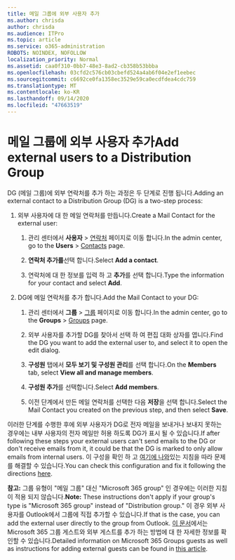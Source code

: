 ```yaml
---
title: 메일 그룹에 외부 사용자 추가
ms.author: chrisda
author: chrisda
ms.audience: ITPro
ms.topic: article
ms.service: o365-administration
ROBOTS: NOINDEX, NOFOLLOW
localization_priority: Normal
ms.assetid: caa0f310-0bb7-48e3-8ad2-cb358b53bbba
ms.openlocfilehash: 03cfd2c576cb03cbefd524a4ab6f04e2ef1eebec
ms.sourcegitcommit: c6692ce0fa1358ec3529e59ca0ecdfdea4cdc759
ms.translationtype: MT
ms.contentlocale: ko-KR
ms.lasthandoff: 09/14/2020
ms.locfileid: "47663519"
---
```

# <a name="add-external-users-to-a-distribution-group"></a><span data-ttu-id="49451-102">메일 그룹에 외부 사용자 추가</span><span class="sxs-lookup"><span data-stu-id="49451-102">Add external users to a Distribution Group</span></span>

<span data-ttu-id="49451-103">DG (메일 그룹)에 외부 연락처를 추가 하는 과정은 두 단계로 진행 됩니다.</span><span class="sxs-lookup"><span data-stu-id="49451-103">Adding an external contact to a Distribution Group (DG) is a two-step process:</span></span>
  
1. <span data-ttu-id="49451-104">외부 사용자에 대 한 메일 연락처를 만듭니다.</span><span class="sxs-lookup"><span data-stu-id="49451-104">Create a Mail Contact for the external user:</span></span>
    
    1. <span data-ttu-id="49451-105">관리 센터에서 **사용자**  >  [연락처](https://admin.microsoft.com/adminportal/home#/Contact) 페이지로 이동 합니다.</span><span class="sxs-lookup"><span data-stu-id="49451-105">In the admin center, go to the **Users** > [Contacts](https://admin.microsoft.com/adminportal/home#/Contact) page.</span></span> 
    
    2. <span data-ttu-id="49451-106">**연락처 추가를**선택 합니다.</span><span class="sxs-lookup"><span data-stu-id="49451-106">Select **Add a contact**.</span></span>
    
    3. <span data-ttu-id="49451-107">연락처에 대 한 정보를 입력 하 고 **추가**를 선택 합니다.</span><span class="sxs-lookup"><span data-stu-id="49451-107">Type the information for your contact and select **Add**.</span></span>
    
2. <span data-ttu-id="49451-108">DG에 메일 연락처를 추가 합니다.</span><span class="sxs-lookup"><span data-stu-id="49451-108">Add the Mail Contact to your DG:</span></span>
    
    1. <span data-ttu-id="49451-109">관리 센터에서 **그룹**  >  [그룹](https://admin.microsoft.com/adminportal/home#/groups) 페이지로 이동 합니다.</span><span class="sxs-lookup"><span data-stu-id="49451-109">In the admin center, go to the **Groups** > [Groups](https://admin.microsoft.com/adminportal/home#/groups) page.</span></span> 
    
    2. <span data-ttu-id="49451-110">외부 사용자를 추가할 DG를 찾아서 선택 하 여 편집 대화 상자를 엽니다.</span><span class="sxs-lookup"><span data-stu-id="49451-110">Find the DG you want to add the external user to, and select it to open the edit dialog.</span></span>
    
    3. <span data-ttu-id="49451-111">**구성원** 탭에서 **모두 보기 및 구성원 관리**를 선택 합니다.</span><span class="sxs-lookup"><span data-stu-id="49451-111">On the **Members** tab, select **View all and manage members**.</span></span> 
    
    4. <span data-ttu-id="49451-112">**구성원 추가**를 선택합니다.</span><span class="sxs-lookup"><span data-stu-id="49451-112">Select **Add members**.</span></span>
    
    5. <span data-ttu-id="49451-113">이전 단계에서 만든 메일 연락처를 선택한 다음 **저장**을 선택 합니다.</span><span class="sxs-lookup"><span data-stu-id="49451-113">Select the Mail Contact you created on the previous step, and then select **Save**.</span></span>
    
<span data-ttu-id="49451-114">이러한 단계를 수행한 후에 외부 사용자가 DG로 전자 메일을 보내거나 보내지 못하는 경우에는 내부 사용자의 전자 메일만 허용 하도록 DG가 표시 될 수 있습니다.</span><span class="sxs-lookup"><span data-stu-id="49451-114">If after following these steps your external users can't send emails to the DG or don't receive emails from it, it could be that the DG is marked to only allow emails from internal users.</span></span> <span data-ttu-id="49451-115">이 구성을 확인 하 고 [여기에 나와](https://docs.microsoft.com/exchange/mail-flow-best-practices/non-delivery-reports-in-exchange-online/fix-error-code-5-7-133-in-exchange-online)있는 지침을 따라 문제를 해결할 수 있습니다.</span><span class="sxs-lookup"><span data-stu-id="49451-115">You can check this configuration and fix it following the directions [here](https://docs.microsoft.com/exchange/mail-flow-best-practices/non-delivery-reports-in-exchange-online/fix-error-code-5-7-133-in-exchange-online).</span></span>
  
 <span data-ttu-id="49451-116">**참고:** 그룹 유형이 "메일 그룹" 대신 "Microsoft 365 group" 인 경우에는 이러한 지침이 적용 되지 않습니다.</span><span class="sxs-lookup"><span data-stu-id="49451-116">**Note:** These instructions don't apply if your group's type is "Microsoft 365 group" instead of "Distribution group."</span></span> <span data-ttu-id="49451-117">이 경우 외부 사용자를 Outlook에서 그룹에 직접 추가할 수 있습니다.</span><span class="sxs-lookup"><span data-stu-id="49451-117">If that is the case, you can add the external user directly to the group from Outlook.</span></span> <span data-ttu-id="49451-118">[이 문서](https://support.office.com/article/Guest-access-in-Office-365-Groups-bfc7a840-868f-4fd6-a390-f347bf51aff6.aspx)에서는 Microsoft 365 그룹 게스트와 외부 게스트를 추가 하는 방법에 대 한 자세한 정보를 확인할 수 있습니다.</span><span class="sxs-lookup"><span data-stu-id="49451-118">Detailed information on Microsoft 365 Groups guests as well as instructions for adding external guests can be found in [this article](https://support.office.com/article/Guest-access-in-Office-365-Groups-bfc7a840-868f-4fd6-a390-f347bf51aff6.aspx).</span></span>
  